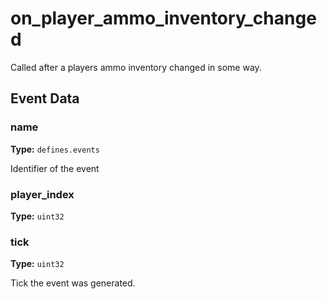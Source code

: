 # on_player_ammo_inventory_changed

Called after a players ammo inventory changed in some way.

## Event Data

### name

**Type:** `defines.events`

Identifier of the event

### player_index

**Type:** `uint32`

### tick

**Type:** `uint32`

Tick the event was generated.

